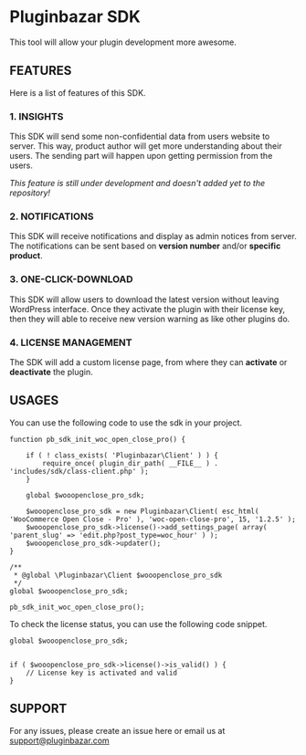 # Pluginbazar SDK

This tool will allow your plugin development more awesome.

## FEATURES

Here is a list of features of this SDK.

### 1. INSIGHTS

This SDK will send some non-confidential data from users website to server. This way, product author will get more understanding about their users. The sending part will happen upon getting permission from the users.

_This feature is still under development and doesn't added yet to the repository!_

### 2. NOTIFICATIONS

This SDK will receive notifications and display as admin notices from server. The notifications can be sent based on **version number** and/or **specific product**.

### 3. ONE-CLICK-DOWNLOAD

This SDK will allow users to download the latest version without leaving WordPress interface. Once they activate the plugin with their license key, then they will able to receive new version warning as like other plugins do.

### 4. LICENSE MANAGEMENT

The SDK will add a custom license page, from where they can **activate** or **deactivate** the plugin.

## USAGES

You can use the following code to use the sdk in your project.

```
function pb_sdk_init_woc_open_close_pro() {

	if ( ! class_exists( 'Pluginbazar\Client' ) ) {
		require_once( plugin_dir_path( __FILE__ ) . 'includes/sdk/class-client.php' );
	}

	global $wooopenclose_pro_sdk;

	$wooopenclose_pro_sdk = new Pluginbazar\Client( esc_html( 'WooCommerce Open Close - Pro' ), 'woc-open-close-pro', 15, '1.2.5' );
	$wooopenclose_pro_sdk->license()->add_settings_page( array( 'parent_slug' => 'edit.php?post_type=woc_hour' ) );
	$wooopenclose_pro_sdk->updater();
}

/**
 * @global \Pluginbazar\Client $wooopenclose_pro_sdk
 */
global $wooopenclose_pro_sdk;

pb_sdk_init_woc_open_close_pro();
```

To check the license status, you can use the following code snippet.

```
global $wooopenclose_pro_sdk;


if ( $wooopenclose_pro_sdk->license()->is_valid() ) {
	// License key is activated and valid
}
```

## SUPPORT

For any issues, please create an issue here or email us at support@pluginbazar.com